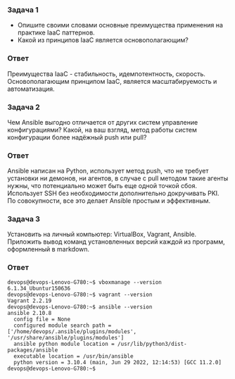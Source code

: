 ### Задача 1

- Опишите своими словами основные преимущества применения на практике IaaC паттернов.
- Какой из принципов IaaC является основополагающим?
### Ответ
Преимущества IaaC - стабильность, идемпотентность, скорость.
Основополагающим принципом IaaC, является масштабируемость и автоматизация.
### Задача 2
Чем Ansible выгодно отличается от других систем управление конфигурациями? Какой, на ваш взгляд,
метод работы систем конфигурации более надёжный push или pull?
### Ответ 
Ansible написан на Python, использует метод push, 
что не требует установки ни демонов, ни агентов, 
в случае с pull методом такие агенты нужны, что потенциально может быть еще 
одной точкой сбоя. Использует SSH без необходимости дополнительно докручивать PKI. 
По совокупности, все это делает Ansible простым и эффективным.

### Задача 3
Установить на личный компьютер: VirtualBox, Vagrant, Ansible. Приложить вывод команд установленных версий каждой из программ, 
оформленный в markdown.
### Ответ
````
devops@devops-Lenovo-G780:~$ vboxmanage --version 
6.1.34_Ubuntur150636
devops@devops-Lenovo-G780:~$ vagrant --version 
Vagrant 2.2.19
devops@devops-Lenovo-G780:~$ ansible --version 
ansible 2.10.8
  config file = None
  configured module search path = ['/home/devops/.ansible/plugins/modules', '/usr/share/ansible/plugins/modules']
  ansible python module location = /usr/lib/python3/dist-packages/ansible
  executable location = /usr/bin/ansible
  python version = 3.10.4 (main, Jun 29 2022, 12:14:53) [GCC 11.2.0]
devops@devops-Lenovo-G780:~$
````